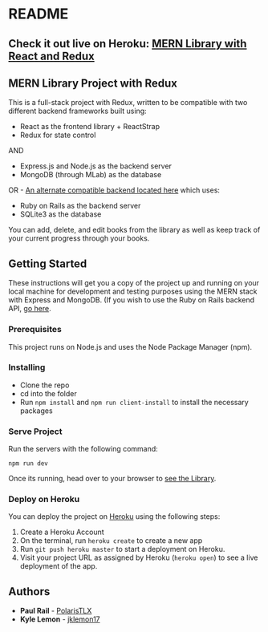 # README

## Check it out live on Heroku: [MERN Library with React and Redux](https://mern-stack-book-library.herokuapp.com/)

## MERN Library Project with Redux

This is a full-stack project with Redux, written to be compatible with two different backend frameworks built using:

* React as the frontend library + ReactStrap
* Redux for state control

AND

* Express.js and Node.js as the backend server
* MongoDB (through MLab) as the database

OR - [An alternate compatible backend located here](https://github.com/jklemon17/book-library-api) which uses:

* Ruby on Rails as the backend server
* SQLite3 as the database



You can add, delete, and edit books from the library as well as keep track of your current progress through your books.

## Getting Started

These instructions will get you a copy of the project up and running on your local machine for development and testing purposes using the MERN stack with Express and MongoDB.  (If you wish to use the Ruby on Rails backend API, [go here](https://github.com/jklemon17/book-library-api).

### Prerequisites

This project runs on Node.js and uses the Node Package Manager (npm).

### Installing

* Clone the repo
* cd into the folder
* Run `npm install` and `npm run client-install` to install the necessary packages

### Serve Project

Run the servers with the following command:

```
npm run dev
```

Once its running, head over to your browser to [see the Library](http://localhost:3000/).

### Deploy on Heroku

You can deploy the project on [Heroku](https://www.heroku.com/) using the following steps:

1. Create a Heroku Account
2. On the terminal, run `heroku create` to create a new app
3. Run `git push heroku master` to start a deployment on Heroku.
4. Visit your project URL as assigned by Heroku (`heroku open`) to see a live deployment of the app.


## Authors

* **Paul Rail** - [PolarisTLX](https://github.com/PolarisTLX)
* **Kyle Lemon** - [jklemon17](https://github.com/jklemon17)
